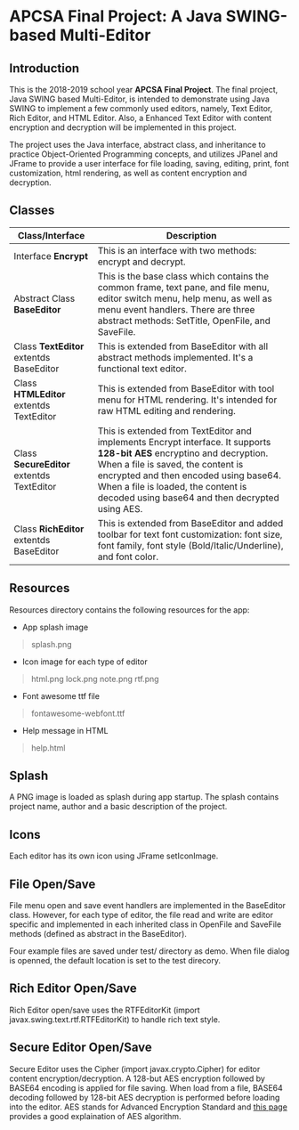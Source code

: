 # APCSA Final Project: A Java SWING-based Multi-Editor 

## Introduction

This is the 2018-2019 school year **APCSA Final Project**. The final project, Java SWING based Multi-Editor, is intended to demonstrate using Java SWING to implement a few commonly used editors, namely, Text Editor, Rich Editor, and HTML Editor. Also, a Enhanced Text Editor with content encryption and decryption will be implemented in this project.

The project uses the Java interface, abstract class, and inheritance to practice Object-Oriented Programming concepts, and utilizes JPanel and JFrame to provide a user interface for file loading, saving, editing, print, font customization, html rendering, as well as content encryption and decryption.

## Classes

Class/Interface | Description
------------ | -------------
Interface **Encrypt** | This is an interface with two methods: encrypt and decrypt.
Abstract Class **BaseEditor** | This is the base class which contains the common frame, text pane, and file menu, editor switch menu, help menu, as well as menu event handlers. There are three abstract methods: SetTitle, OpenFile, and SaveFile.
Class **TextEditor** extentds BaseEditor | This is extended from BaseEditor with all abstract methods implemented. It's a functional text editor.
Class **HTMLEditor** extentds TextEditor | This is extended from BaseEditor with tool menu for HTML rendering. It's intended for raw HTML editing and rendering.
Class **SecureEditor** extentds TextEditor | This is extended from TextEditor and implements Encrypt interface. It supports **128-bit AES** encryptino and decryption. When a file is saved, the content is encrypted and then encoded using base64. When a file is loaded, the content is decoded using base64 and then decrypted using AES.
Class **RichEditor** extentds BaseEditor | This is extended from BaseEditor and added toolbar for text font customization: font size, font family, font style (Bold/Italic/Underline), and font color.

## Resources

Resources directory contains the following resources for the app:

* App splash image
> splash.png
* Icon image for each type of editor
> html.png
> lock.png
> note.png
> rtf.png
* Font awesome ttf file
> fontawesome-webfont.ttf
* Help message in HTML
> help.html
## Splash

A PNG image is loaded as splash during app startup. The splash contains project name, author and a basic description of the project.

## Icons

Each editor has its own icon using JFrame setIconImage.

## File Open/Save

File menu open and save event handlers are implemented in the BaseEditor class. However, for each type of editor, the file read and write are editor specific and implemented in each inherited class in OpenFile and SaveFile methods (defined as abstract in the BaseEditor).

Four example files are saved under test/ directory as demo. When file dialog is openned, the default location is set to the test direcory.

## Rich Editor Open/Save

Rich Editor open/save uses the RTFEditorKit (import javax.swing.text.rtf.RTFEditorKit) to handle rich text style.

## Secure Editor Open/Save

Secure Editor uses the Cipher (import javax.crypto.Cipher) for editor content encryption/decryption. A 128-but AES encryption followed by BASE64 encoding is applied for file saving. When load from a file, BASE64 decoding followed by 128-bit AES decryption is performed before loading into the editor. AES stands for Advanced Encryption Standard and [this page](https://www.comparitech.com/blog/information-security/what-is-aes-encryption/) provides a good explaination of AES algorithm.

